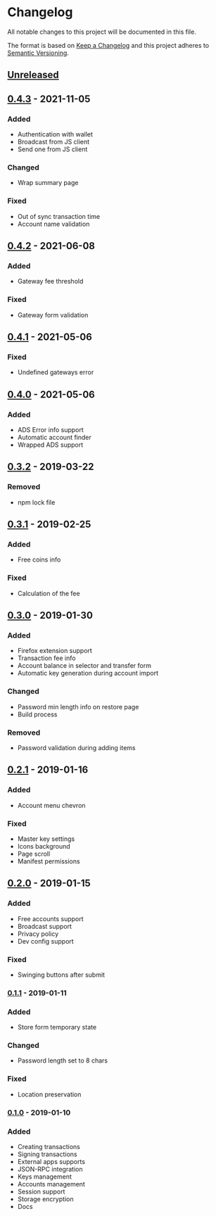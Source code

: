 # Changelog
All notable changes to this project will be documented in this file.

The format is based on [Keep a Changelog](https://keepachangelog.com/en/1.0.0/)
and this project adheres to [Semantic Versioning](https://semver.org/spec/v2.0.0.html).

## [Unreleased]

## [0.4.3] - 2021-11-05
### Added
- Authentication with wallet
- Broadcast from JS client
- Send one from JS client
### Changed
- Wrap summary page
### Fixed
- Out of sync transaction time
- Account name validation

## [0.4.2] - 2021-06-08
### Added
- Gateway fee threshold
### Fixed
- Gateway form validation

## [0.4.1] - 2021-05-06
### Fixed
- Undefined gateways error

## [0.4.0] - 2021-05-06
### Added
- ADS Error info support
- Automatic account finder
- Wrapped ADS support

## [0.3.2] - 2019-03-22
### Removed
- npm lock file

## [0.3.1] - 2019-02-25
### Added
- Free coins info
### Fixed
- Calculation of the fee

## [0.3.0] - 2019-01-30
### Added
- Firefox extension support
- Transaction fee info
- Account balance in selector and transfer form
- Automatic key generation during account import
### Changed
- Password min length info on restore page
- Build process
### Removed
- Password validation during adding items

## [0.2.1] - 2019-01-16
### Added
- Account menu chevron
### Fixed
- Master key settings
- Icons background
- Page scroll
- Manifest permissions

## [0.2.0] - 2019-01-15
### Added
- Free accounts support
- Broadcast support
- Privacy policy
- Dev config support
### Fixed
- Swinging buttons after submit

### [0.1.1] - 2019-01-11
### Added
- Store form temporary state
### Changed
- Password length set to 8 chars
### Fixed
- Location preservation

### [0.1.0] - 2019-01-10
### Added
- Creating transactions
- Signing transactions
- External apps supports
- JSON-RPC integration
- Keys management
- Accounts management
- Session support
- Storage encryption
- Docs

[Unreleased]: https://github.com/adshares/ads-browser-wallet/compare/v0.4.3...HEAD

[0.4.3]: https://github.com/adshares/ads-browser-wallet/compare/v0.4.2...v0.4.3
[0.4.2]: https://github.com/adshares/ads-browser-wallet/compare/v0.4.1...v0.4.2
[0.4.1]: https://github.com/adshares/ads-browser-wallet/compare/v0.4.0...v0.4.1
[0.4.0]: https://github.com/adshares/ads-browser-wallet/compare/v0.3.2...v0.4.0
[0.3.2]: https://github.com/adshares/ads-browser-wallet/compare/v0.3.1...v0.3.2
[0.3.1]: https://github.com/adshares/ads-browser-wallet/compare/v0.3.0...v0.3.1
[0.3.0]: https://github.com/adshares/ads-browser-wallet/compare/v0.2.1...v0.3.0
[0.2.1]: https://github.com/adshares/ads-browser-wallet/compare/v0.2.0...v0.2.1
[0.2.0]: https://github.com/adshares/ads-browser-wallet/compare/v0.1.1...v0.2.0
[0.1.1]: https://github.com/adshares/ads-browser-wallet/compare/v0.1.0...v0.1.1
[0.1.0]: https://github.com/adshares/ads-browser-wallet/releases/tag/v0.1.0
